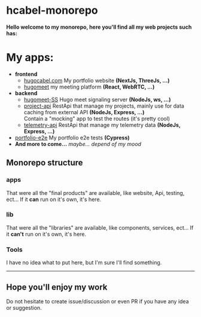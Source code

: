 
# hcabel-monorepo

**Hello welcome to my monorepo, here you'll find all my web projects such has:**
# My apps:
- **frontend**
  - [hugocabel.com](https://github.com/hcabel/hcabel-monorepo/tree/DEV/apps/frontend/portfolio)
    My portfolio website **(NextJs, ThreeJs, ...)**
  - [hugomeet](http://github.com/hcabel/hcabel-monorepo/tree/DEV/apps/frontend/hugomeet)
    my meeting platform **(React, WebRTC, ...)**
- **backend**
  - [hugomeet-SS](https://github.com/hcabel/hcabel-monorepo/tree/DEV/apps/backend/hugomeet-SS)
    Hugo meet signaling server **(NodeJs, ws, ...)**
  - [project-api](https://github.com/hcabel/hcabel-monorepo/tree/DEV/apps/backend/project-api)
    RestApi that manage my projects, mainly use for data caching from external API **(NodeJs, Express, ...)**
	<Br/>Contain a "mocking" app to test the routes (it's pretty cool)
  - [telemetry-api](https://github.com/hcabel/hcabel-monorepo/tree/DEV/apps/backend/telemetry-api)
    RestApi that manage my telemetry data **(NodeJs, Express, ...)**
- [portfolio-e2e](https://github.com/hcabel/hcabel-monorepo/tree/DEV/apps/portfolio-e2e)
  My portfolio e2e tests **(Cypress)**
- **And more to come...** *maybe... depend of my mood*

## Monorepo structure

### apps
That were all the "final products" are available, like website, Api, testing, ect...
If it **can** run on it's own, it's here.

### lib
That were all the "libraries" are available, like components, services, ect...
If it **can't** run on it's own, it's here.

### Tools
I have no idea what to put here, but I'm sure I'll find something.

---

## Hope you'll enjoy my work
Do not hesitate to create issue/discussion or even PR if you have any idea or suggestion.